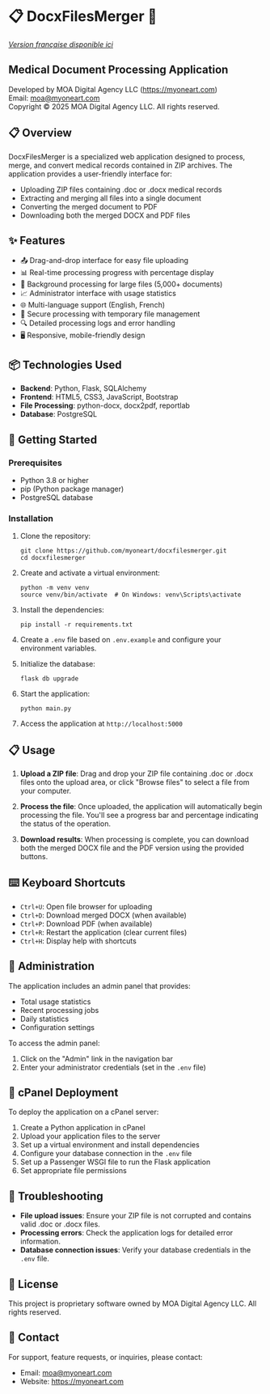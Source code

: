 # 📋 DocxFilesMerger 🏥

*[Version française disponible ici](README.md)*

## Medical Document Processing Application

Developed by MOA Digital Agency LLC (https://myoneart.com)  
Email: moa@myoneart.com  
Copyright © 2025 MOA Digital Agency LLC. All rights reserved.

## 📋 Overview

DocxFilesMerger is a specialized web application designed to process, merge, and convert medical records contained in ZIP archives. The application provides a user-friendly interface for:

- Uploading ZIP files containing .doc or .docx medical records
- Extracting and merging all files into a single document
- Converting the merged document to PDF
- Downloading both the merged DOCX and PDF files

## ✨ Features

- 📤 Drag-and-drop interface for easy file uploading
- 📊 Real-time processing progress with percentage display
- 🔄 Background processing for large files (5,000+ documents)
- 📈 Administrator interface with usage statistics
- 🌐 Multi-language support (English, French)
- 🔐 Secure processing with temporary file management
- 🔍 Detailed processing logs and error handling
- 🖥️ Responsive, mobile-friendly design

## 📦 Technologies Used

- **Backend**: Python, Flask, SQLAlchemy
- **Frontend**: HTML5, CSS3, JavaScript, Bootstrap
- **File Processing**: python-docx, docx2pdf, reportlab
- **Database**: PostgreSQL

## 🚀 Getting Started

### Prerequisites

- Python 3.8 or higher
- pip (Python package manager)
- PostgreSQL database

### Installation

1. Clone the repository:
   ```
   git clone https://github.com/myoneart/docxfilesmerger.git
   cd docxfilesmerger
   ```

2. Create and activate a virtual environment:
   ```
   python -m venv venv
   source venv/bin/activate  # On Windows: venv\Scripts\activate
   ```

3. Install the dependencies:
   ```
   pip install -r requirements.txt
   ```

4. Create a `.env` file based on `.env.example` and configure your environment variables.

5. Initialize the database:
   ```
   flask db upgrade
   ```

6. Start the application:
   ```
   python main.py
   ```

7. Access the application at `http://localhost:5000`

## 📋 Usage

1. **Upload a ZIP file**: Drag and drop your ZIP file containing .doc or .docx files onto the upload area, or click "Browse files" to select a file from your computer.

2. **Process the file**: Once uploaded, the application will automatically begin processing the file. You'll see a progress bar and percentage indicating the status of the operation.

3. **Download results**: When processing is complete, you can download both the merged DOCX file and the PDF version using the provided buttons.

## ⌨️ Keyboard Shortcuts

- `Ctrl+U`: Open file browser for uploading
- `Ctrl+D`: Download merged DOCX (when available)
- `Ctrl+P`: Download PDF (when available)
- `Ctrl+R`: Restart the application (clear current files)
- `Ctrl+H`: Display help with shortcuts

## 🔑 Administration

The application includes an admin panel that provides:

- Total usage statistics
- Recent processing jobs
- Daily statistics
- Configuration settings

To access the admin panel:
1. Click on the "Admin" link in the navigation bar
2. Enter your administrator credentials (set in the `.env` file)

## 📄 cPanel Deployment

To deploy the application on a cPanel server:

1. Create a Python application in cPanel
2. Upload your application files to the server
3. Set up a virtual environment and install dependencies
4. Configure your database connection in the `.env` file
5. Set up a Passenger WSGI file to run the Flask application
6. Set appropriate file permissions

## 🔧 Troubleshooting

- **File upload issues**: Ensure your ZIP file is not corrupted and contains valid .doc or .docx files.
- **Processing errors**: Check the application logs for detailed error information.
- **Database connection issues**: Verify your database credentials in the `.env` file.

## 📝 License

This project is proprietary software owned by MOA Digital Agency LLC. All rights reserved.

## 🤝 Contact

For support, feature requests, or inquiries, please contact:

- Email: moa@myoneart.com
- Website: https://myoneart.com